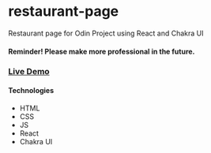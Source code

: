 # restaurant-page
Restaurant page for Odin Project using React and Chakra UI  
#### Reminder! Please make more professional in the future.  
### [Live Demo](https://brodypen.github.io/restaurant-page)

#### Technologies
- HTML
- CSS
- JS
- React
- Chakra UI

